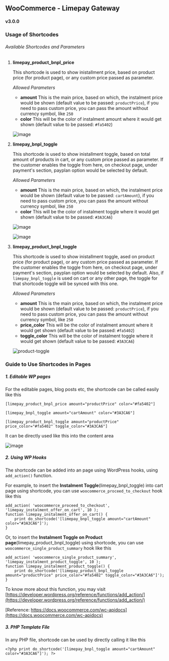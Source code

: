 ## WooCommerce - Limepay Gateway
#### v3.0.0

### Usage of Shortcodes

###### Available Shortcodes and Parameters
1. **limepay_product_bnpl_price**

    This shortcode is used to show inistallment price, based on product price (for product page), or any custom price passed as parameter.

    *Allowed Parameters*
    * **amount**
        This is the main price, based on which, the instalment price would be shown (default value to be passed: `productPrice`), if you need to pass custom price, you can pass the amount without currency symbol, like `250`
    * **color**
        This will be the color of instalment amount where it would get shown (default value to be passed: `#fa5402`)

    ![image](https://user-images.githubusercontent.com/15088401/85270651-404beb00-b497-11ea-8153-ae4455313fa7.png)

2. **limepay_bnpl_toggle**

     This shortcode is used to show inistallment toggle, based on total amount of products in cart, or any custom price passed as parameter. If the customer enables the toggle from here, on checkout page, under payment's section, payplan option would be selected by default.

    *Allowed Parameters*
    * **amount**
        This is the main price, based on which, the instalment price would be shown (default value to be passed: `cartAmount`), if you need to pass custom price, you can pass the amount without currency symbol, like `250`
    * **color**
        This will be the color of instalment toggle where it would get shown (default value to be passed: `#3A3CA6`)

    ![image](https://user-images.githubusercontent.com/15088401/85271343-4db5a500-b498-11ea-9246-fc014af05e53.png)

    ![image](https://user-images.githubusercontent.com/15088401/85271596-9ff6c600-b498-11ea-8ab5-9f54aeb4918a.png)

3. **limepay_product_bnpl_toggle**

     This shortcode is used to show inistallment toggle, ased on product price (for product page), or any custom price passed as parameter. If the customer enables the toggle from here, on checkout page, under payment's section, payplan option would be selected by default. Also, if `limepay_bnpl_toggle` is used on cart or any other page, the toggle for that shortcode toggle will be synced with this one.

    *Allowed Parameters*
    * **amount**
        This is the main price, based on which, the instalment price would be shown (default value to be passed: `productPrice`), if you need to pass custom price, you can pass the amount without currency symbol, like `250`
    * **price_color**
        This will be the color of instalment amount where it would get shown (default value to be passed: `#fa5402`)
    * **toggle_color**
        This will be the color of instalment toggle where it would get shown (default value to be passed: `#3A3CA6`)

    ![product-toggle](https://user-images.githubusercontent.com/15088401/85543702-ed5d6980-b637-11ea-9d48-f0d79b508cd0.png)

### Guide to Use Shortcodes in Pages

##### 1. Editable WP pages

For the editable pages, blog posts etc, the shortcode can be called easily like this

`[limepay_product_bnpl_price amount="productPrice" color="#fa5402"]`

`[limepay_bnpl_toggle amount="cartAmount" color="#3A3CA6"]`

`[limepay_product_bnpl_toggle amount="productPrice" price_color="#fa5402" toggle_color="#3A3CA6"]`

It can be directly used like this into the content area

![image](https://user-images.githubusercontent.com/15088401/85278425-94a89800-b4a2-11ea-83dc-a798e9d20e5c.png)

##### 2. Using WP Hooks

The shortcode can be added into an page using WordPress hooks, using `add_action()` function.

For example, to insert the **Instalment Toggle**(limepay_bnpl_toggle) into cart page using shortcode, you can use `woocommerce_proceed_to_checkout` hook like this

```
add_action( 'woocommerce_proceed_to_checkout', 'limepay_instalment_offer_on_cart', 10 );
function limepay_instalment_offer_on_cart() {
	print do_shortcode('[limepay_bnpl_toggle amount="cartAmount" color="#3A3CA6"]');
}
```

Or, to insert the **Instalment Toggle on Product page**(limepay_product_bnpl_toggle) using shortcode, you can use `woocommerce_single_product_summary` hook like this

```
add_action( 'woocommerce_single_product_summary', 'limepay_instalment_product_toggle', 10 );
function limepay_instalment_product_toggle() {
	print do_shortcode('[limepay_product_bnpl_toggle amount="productPrice" price_color="#fa5402" toggle_color="#3A3CA6"]');
}
```

To know more about this function, you may visit [https://developer.wordpress.org/reference/functions/add_action/](https://developer.wordpress.org/reference/functions/add_action/)

[Reference: https://docs.woocommerce.com/wc-apidocs](https://docs.woocommerce.com/wc-apidocs)

##### 3. PHP Template File

In any PHP file, shortcode can be used by directly calling it like this

```
<?php print do_shortcode('[limepay_bnpl_toggle amount="cartAmount" color="#3A3CA6"]'); ?>
```
